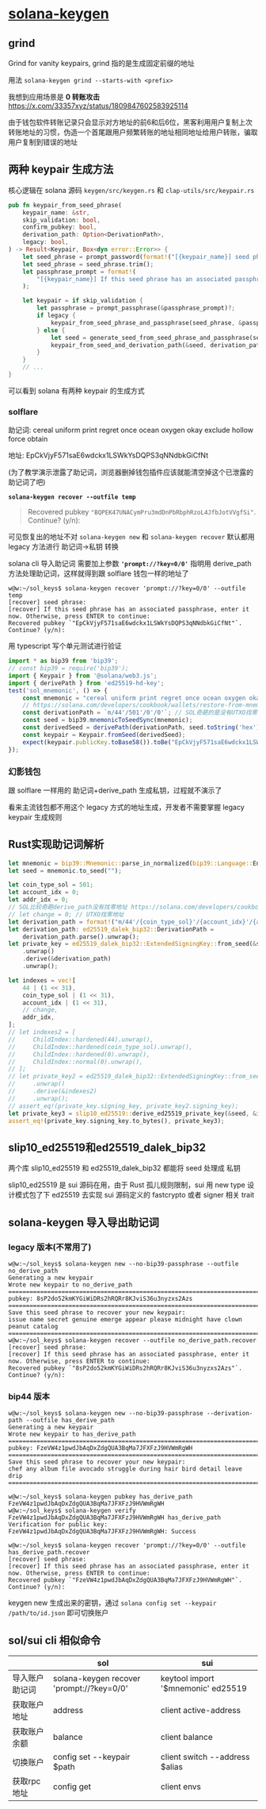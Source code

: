 # [solana-keygen](/2024/07/solana_keygen.md)

## grind

Grind for vanity keypairs, grind 指的是生成固定前缀的地址

用法 `solana-keygen grind --starts-with <prefix>`

我想到应用场景是 **0 转账攻击** <https://x.com/33357xyz/status/1809847602583925114>

由于钱包软件转账记录只会显示对方地址的前6和后6位，黑客利用用户复制上次转账地址的习惯，伪造一个首尾跟用户频繁转账的地址相同地址给用户转账，骗取用户复制到错误的地址

## 两种 keypair 生成方法

核心逻辑在 solana 源码 `keygen/src/keygen.rs` 和 `clap-utils/src/keypair.rs`

```rust
pub fn keypair_from_seed_phrase(
    keypair_name: &str,
    skip_validation: bool,
    confirm_pubkey: bool,
    derivation_path: Option<DerivationPath>,
    legacy: bool,
) -> Result<Keypair, Box<dyn error::Error>> {
    let seed_phrase = prompt_password(format!("[{keypair_name}] seed phrase: "))?;
    let seed_phrase = seed_phrase.trim();
    let passphrase_prompt = format!(
        "[{keypair_name}] If this seed phrase has an associated passphrase, enter it now. Otherwise, press ENTER to continue: ",
    );

    let keypair = if skip_validation {
        let passphrase = prompt_passphrase(&passphrase_prompt)?;
        if legacy {
            keypair_from_seed_phrase_and_passphrase(seed_phrase, &passphrase)?
        } else {
            let seed = generate_seed_from_seed_phrase_and_passphrase(seed_phrase, &passphrase);
            keypair_from_seed_and_derivation_path(&seed, derivation_path)?
        }
    }
    // ...
}
```

可以看到 solana 有两种 keypair 的生成方式

### solflare

助记词: cereal uniform print regret once ocean oxygen okay exclude hollow force obtain

地址: EpCkVjyF571saE6wdckx1LSWkYsDQPS3qNNdbkGiCfNt

(为了教学演示泄露了助记词，浏览器删掉钱包插件应该就能清空掉这个已泄露的助记词了吧)

**`solana-keygen recover --outfile temp`**

> Recovered pubkey `"BQPEK47UNACymPru3mdDnPbRbphRzoL4JfbJotVVgfSi"`. Continue? (y/n):

可见恢复出的地址不对 `solana-keygen new` 和 `solana-keygen recover` 默认都用 legacy 方法进行 助记词->私钥 转换

solana cli 导入助记词 需要加上参数 **`'prompt://?key=0/0'`** 指明用 derive_path 方法处理助记词，这样就得到跟 solflare 钱包一样的地址了

```
w@w:~/sol_keys$ solana-keygen recover 'prompt://?key=0/0' --outfile temp
[recover] seed phrase:
[recover] If this seed phrase has an associated passphrase, enter it now. Otherwise, press ENTER to continue:
Recovered pubkey `"EpCkVjyF571saE6wdckx1LSWkYsDQPS3qNNdbkGiCfNt"`. Continue? (y/n):
```

用 typescript 写个单元测试进行验证

```typescript
import * as bip39 from 'bip39';
// const bip39 = require('bip39');
import { Keypair } from '@solana/web3.js';
import { derivePath } from 'ed25519-hd-key';
test('sol_mnemonic', () => {
    const mnemonic = "cereal uniform print regret once ocean oxygen okay exclude hollow force obtain";
    // https://solana.com/developers/cookbook/wallets/restore-from-mnemonic
    const derivationPath = `m/44'/501'/0'/0'`; // SOL奇葩的是没有UTXO找零地址change
    const seed = bip39.mnemonicToSeedSync(mnemonic);
    const derivedSeed = derivePath(derivationPath, seed.toString('hex')).key;
    const keypair = Keypair.fromSeed(derivedSeed);
    expect(keypair.publicKey.toBase58()).toBe("EpCkVjyF571saE6wdckx1LSWkYsDQPS3qNNdbkGiCfNt");
});
```

### 幻影钱包

跟 solflare 一样用的 助记词+derive_path 生成私钥，过程就不演示了

看来主流钱包都不用这个 legacy 方式的地址生成，开发者不需要掌握 legacy keypair 生成规则

## Rust实现助记词解析

```rust
let mnemonic = bip39::Mnemonic::parse_in_normalized(bip39::Language::English, mnemonic).unwrap();
let seed = mnemonic.to_seed("");

let coin_type_sol = 501;
let account_idx = 0;
let addr_idx = 0;
// SOL比较奇葩derive_path没有找零地址 https://solana.com/developers/cookbook/wallets/restore-from-mnemonic
// let change = 0; // UTXO找零地址
let derivation_path = format!("m/44'/{coin_type_sol}'/{account_idx}'/{addr_idx}'");
let derivation_path: ed25519_dalek_bip32::DerivationPath =
    derivation_path.parse().unwrap();
let private_key = ed25519_dalek_bip32::ExtendedSigningKey::from_seed(&seed)
    .unwrap()
    .derive(&derivation_path)
    .unwrap();

let indexes = vec![
    44 | (1 << 31),
    coin_type_sol | (1 << 31),
    account_idx | (1 << 31),
    // change,
    addr_idx,
];
// let indexes2 = [
//     ChildIndex::hardened(44).unwrap(),
//     ChildIndex::hardened(coin_type_sol).unwrap(),
//     ChildIndex::hardened(0).unwrap(),
//     ChildIndex::normal(0).unwrap(),
// ];
// let private_key2 = ed25519_dalek_bip32::ExtendedSigningKey::from_seed(&seed)
//     .unwrap()
//     .derive(&indexes2)
//     .unwrap();
// assert_eq!(private_key.signing_key, private_key2.signing_key);
let private_key3 = slip10_ed25519::derive_ed25519_private_key(&seed, &indexes);
assert_eq!(private_key.signing_key.to_bytes(), private_key3);
```

## slip10_ed25519和ed25519_dalek_bip32

两个库 slip10_ed25519 和 ed25519_dalek_bip32 都能将 seed 处理成 私钥

slip10_ed25519 是 sui 源码在用，由于 Rust 孤儿规则限制，sui 用 new type 设计模式包了下 ed25519 去实现 sui 源码定义的 fastcrypto 或者 signer 相关 trait

## solana-keygen 导入导出助记词

### legacy 版本(不常用了)

```
w@w:~/sol_keys$ solana-keygen new --no-bip39-passphrase --outfile no_derive_path
Generating a new keypair
Wrote new keypair to no_derive_path
=================================================================================
pubkey: 8sP2do52kmKYGiWiDRs2hRQRr8KJviS36u3nyzxs2Azs
=================================================================================
Save this seed phrase to recover your new keypair:
issue name secret genuine emerge appear please midnight have clown peanut catalog
=================================================================================
w@w:~/sol_keys$ solana-keygen recover --outfile no_derive_path.recover
[recover] seed phrase:
[recover] If this seed phrase has an associated passphrase, enter it now. Otherwise, press ENTER to continue:
Recovered pubkey `"8sP2do52kmKYGiWiDRs2hRQRr8KJviS36u3nyzxs2Azs"`. Continue? (y/n):
```

### bip44 版本

```
w@w:~/sol_keys$ solana-keygen new --no-bip39-passphrase --derivation-path --outfile has_derive_path
Generating a new keypair
Wrote new keypair to has_derive_path
=======================================================================
pubkey: FzeVW4z1pwdJbAqDxZdgQUA3BqMa7JFXFzJ9HVWmRgWH
=======================================================================
Save this seed phrase to recover your new keypair:
chef any album file avocado struggle during hair bird detail leave drip
=======================================================================

w@w:~/sol_keys$ solana-keygen pubkey has_derive_path
FzeVW4z1pwdJbAqDxZdgQUA3BqMa7JFXFzJ9HVWmRgWH
w@w:~/sol_keys$ solana-keygen verify FzeVW4z1pwdJbAqDxZdgQUA3BqMa7JFXFzJ9HVWmRgWH has_derive_path
Verification for public key: FzeVW4z1pwdJbAqDxZdgQUA3BqMa7JFXFzJ9HVWmRgWH: Success

w@w:~/sol_keys$ solana-keygen recover 'prompt://?key=0/0' --outfile has_derive_path.recover
[recover] seed phrase:
[recover] If this seed phrase has an associated passphrase, enter it now. Otherwise, press ENTER to continue:
Recovered pubkey `"FzeVW4z1pwdJbAqDxZdgQUA3BqMa7JFXFzJ9HVWmRgWH"`. Continue? (y/n):
```

keygen new 生成出来的密钥，通过 `solana config set --keypair /path/to/id.json` 即可切换账户

## sol/sui cli 相似命令

||sol|sui|
|---|---|---|
|导入账户助记词|solana-keygen recover 'prompt://?key=0/0'|keytool import '$mnemonic' ed25519|
|获取账户地址|address|client active-address|
|获取账户余额|balance|client balance|
|切换账户|config set --keypair $path|client switch --address $alias|
|获取rpc地址|config get|client envs|
